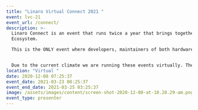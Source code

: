```yaml
---
title: "Linaro Virtual Connect 2021 "
event: lvc-21
event_url: /connect/
description: >-
  Linaro Connect is an event that runs twice a year that brings together the Arm
  Ecosystem.

  This is the ONLY event where developers, maintainers of both hardware and software can collaborate on and discuss common problems.


  Due to the current climate we are running these events virtually. The next Linaro Connect will be held virtually March 23-25, 2021. 
location: "Virtual "
date: 2020-12-08 07:25:37
event_date: 2021-03-23 08:25:37
event_end_date: 2021-03-25 03:25:37
image: /assets/images/content/screen-shot-2020-12-08-at-10.28.29-am.png
event_type: presenter
---
```

